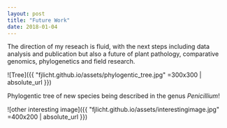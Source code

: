 ```yaml
---
layout: post
title: "Future Work"
date: 2018-01-04
---
```

The direction of my reseach is fluid, with the next steps including data analysis and publication but also a future of plant pathology, comparative genomics, phylogenetics and field research.

![Tree]({{ "fjlicht.github.io/assets/phylogentic_tree.jpg" =300x300 | absolute_url }})

Phylogentic tree of new species being described in the genus *Penicillium*!


![other interesting image]({{ "fjlicht.github.io/assets/interestingimage.jpg" =400x200 | absolute_url }})
